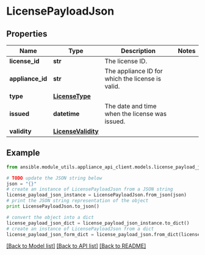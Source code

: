 # LicensePayloadJson


## Properties
Name | Type | Description | Notes
------------ | ------------- | ------------- | -------------
**license_id** | **str** | The license ID. | 
**appliance_id** | **str** | The appliance ID for which the license is valid. | 
**type** | [**LicenseType**](LicenseType.md) |  | 
**issued** | **datetime** | The date and time when the license was issued. | 
**validity** | [**LicenseValidity**](LicenseValidity.md) |  | 

## Example

```python
from ansible.module_utils.appliance_api_client.models.license_payload_json import LicensePayloadJson

# TODO update the JSON string below
json = "{}"
# create an instance of LicensePayloadJson from a JSON string
license_payload_json_instance = LicensePayloadJson.from_json(json)
# print the JSON string representation of the object
print LicensePayloadJson.to_json()

# convert the object into a dict
license_payload_json_dict = license_payload_json_instance.to_dict()
# create an instance of LicensePayloadJson from a dict
license_payload_json_form_dict = license_payload_json.from_dict(license_payload_json_dict)
```
[[Back to Model list]](../README.md#documentation-for-models) [[Back to API list]](../README.md#documentation-for-api-endpoints) [[Back to README]](../README.md)



